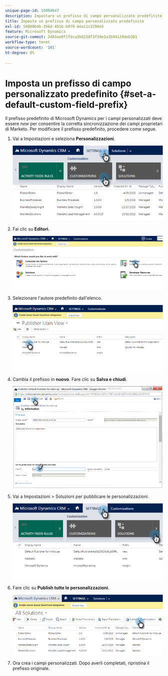```yaml
---
unique-page-id: 10094647
description: Impostare un prefisso di campo personalizzato predefinito - Documentazione di Marketo - Documentazione del prodotto
title: Imposta un prefisso di campo personalizzato predefinito
exl-id: 5608864b-356d-451b-b079-4ea11c3296e5
feature: Microsoft Dynamics
source-git-commit: 2403ae0f1fdca3b8238f3f59e2a3b94129deb301
workflow-type: tm+mt
source-wordcount: '101'
ht-degree: 0%

---
```


# Imposta un prefisso di campo personalizzato predefinito {#set-a-default-custom-field-prefix}

Il prefisso predefinito di Microsoft Dynamics per i campi personalizzati deve essere _new_ per consentire la corretta sincronizzazione dei campi proprietari di Marketo. Per modificare il prefisso predefinito, procedere come segue.

1. Vai a Impostazioni e seleziona **Personalizzazioni**.

   ![](assets/image2015-10-9-11-3a18-3a8.png)

1. Fai clic su **Editori**.

   ![](assets/image2015-10-9-11-3a19-3a39.png)

1. Selezionare l&#39;autore predefinito dall&#39;elenco.

   ![](assets/image2015-10-9-11-3a2-3a45.png)

1. Cambia il prefisso in **nuovo**. Fare clic su **Salva e chiudi**.

   ![](assets/image2015-10-9-11-3a9-3a17.png)

1. Vai a Impostazioni > Soluzioni per pubblicare le personalizzazioni.

   ![](assets/image2015-10-9-11-3a12-3a43.png)

1. Fare clic su **Publish tutte le personalizzazioni**.

   ![](assets/image2015-10-9-11-3a14-3a42.png)

1. Ora crea i campi personalizzati. Dopo averli completati, ripristina il prefisso originale.
